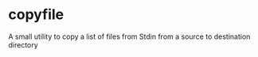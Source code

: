 # copyfile
A small utility to copy a list of files from Stdin from a source to destination directory
